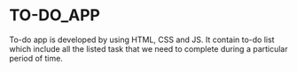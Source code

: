 # TO-DO_APP
To-do app is developed by using HTML, CSS and JS. It contain to-do list which include all the listed task that we need to complete during a particular period of time.
